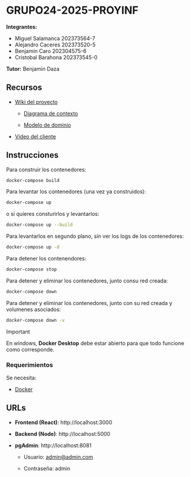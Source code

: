 # GRUPO24-2025-PROYINF
**Integrantes:**
- Miguel Salamanca 202373564-7
- Alejandro Caceres 202373520-5
- Benjamin Caro 202304575-6
- Cristobal Barahona 202373545-0

**Tutor:** Benjamin Daza


## Recursos

- [Wiki del proyecto](https://github.com/not-nen/GRUPO24-2025-PROYINF/wiki)

    - [Diagrama de contexto](https://usmcl-my.sharepoint.com/:i:/g/personal/acaceres_usm_cl/EYsMPjn40AVOnqmZ34O9IYgBtW5-OdjztSUIjjcpSugwIQ?e=PKHLeo)
    
    - [Modelo de dominio](https://www.plantuml.com/plantuml/dpng/VLHDQnmn3BtxLvWz5XAQwvmIDYdjeJGafTUYsDgDYcqDjhoaM_hVkp6UZ9ZCzh8h2tr8J-_DTH78KcCmp-JHHfHdziKOumAKOhU1C0dQFyRQ2vkhjF_4yIbZCp42XMO91jnnOlDtIdxaG8wa-fw-G_SCpNAG83GhSXBkWU2v-SO0H_wA1Kjx2XHum1rcJ8vw6XO1hrhTigiHa_0NZqd8Wr-EdFcdduAMIy288P3dCXVyjdte5GHVXEzU90Fr-IZ27bDtWPcJVa0W3uuulTiuOwdXRKEF0Y6WwdTtW51rQd7SfqjqmF10MFRS8HCww5dlCnQ1o2spGteEo9jKpq681UCJXy9w-4L5Lp49d4A5zAMtbGLwMigyI3fWSXG9fpSbmTndSZ2Id9de7lRdPz4aWYgSwTZWczDl3bHuoqyPqh4DfojDEAfIYhWKQvYEiTR_5Ql_i5NHQ8Uv8zFnOu6x8XJ1Tobm4VxE0c7bHWvmhSUXyUmp556jFb6Ey1uk5FQiuMrT2EF8ZnY2FY8doI0Jv48ZJwwvw3RZ6ypJns5pjR4N5tRpyVBomqQfVh0P8T0HpEoROgzQx8fi1ml-LqroDachREXGhCLkjAO6Y-tHPVIkxw97a_yfvrNYU0l2nPX9PNhTawLaCrW_FK25wy9TAOEbv4BzZQQz5mWstW-suCc0BITTIyKj23xOn48xSh1-6CLgTPdPkHYqCtUmO-QH4sg8DG0pRGQxnuGPpEHP13Q2jhsQPTglljVRceFbJ7jAOCmr9bzZ-0S0)

- [Video del cliente](https://aula.usm.cl/mod/resource/view.php?id=6926137)


## Instrucciones

Para construir los contenedores:
```bash
docker-compose build
```

Para levantar los contenedores (una vez ya construidos):
```bash
docker-compose up
```

o si quieres consturirlos y levantarlos:

```bash
docker-compose up --build
```

Para levantarlos en segundo plano, sin ver los logs de los contenedores:
```bash
docker-compose up -d
```

Para detener los contenendores:
```bash
docker-compose stop
```

Para detener y eliminar los contenedores, junto consu red creada:
```bash
docker-compose down
```

Para detener y eliminar los contenedores, junto con su red creada y volumenes asociados:
```bash
docker-compose down -v
```

> [!IMPORTANT]  
> En windows, **Docker Desktop** debe estar abierto para que todo funcione como corresponde.

### Requerimientos

Se necesita:
- [Docker](https://www.docker.com/)

## URLs

- **Frontend (React)**: http://localhost:3000

- **Backend (Node)**: http://localhost:5000

- **pgAdmin**: http://localhost:8081
    - Usuario: admin@admin.com

    - Contraseña: admin

